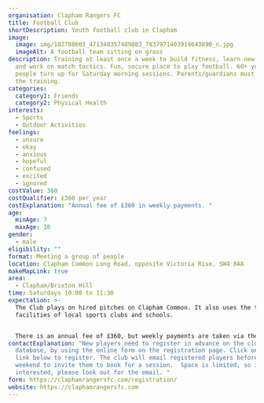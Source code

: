 ```yaml
---
organisation: Clapham Rangers FC
title: Football Club
shortDescription: Youth football club in Clapham
image:
  image: img/182788603_471348357489803_7837971403919643890_n.jpg
  imageAlt: A football team sitting on grass
description: Training at least once a week to build fitness, learn new skills
  and work on match tactics. Fun, secure place to play football. 60+ young
  people turn up for Saturday morning sessions. Parents/guardians must stay for
  the training.
categories:
  category1: Friends
  category2: Physical Health
interests:
  - Sports
  - Outdoor Activities
feelings:
  - unsure
  - okay
  - anxious
  - hopeful
  - confused
  - excited
  - ignored
costValue: 360
costQualifier: £360 per year
costExplanation: "Annual fee of £360 in weekly payments. "
age:
  minAge: 7
  maxAge: 16
gender:
  - male
eligibility: ""
format: Meeting a group of people
location: Clapham Common Long Road, opposite Victoria Rise, SW4 0AA
makeMapLink: true
area:
  - Clapham/Brixton Hill
time: Saturdays 10:00 to 11:30
expectation: >-
  The Club plays on hired pitches on Clapham Common. It also uses the training
  facilities of local sports clubs and schools. 


  There is an annual fee of £360, but weekly payments are taken via the Love Admin website. Parents should activate the direct debit via the Love Admin registration form. Cash payments are no longer permitted. The Club offers bursaries for families who cannot afford the full fee. If you need to apply for a bursary you can email treasurer@claphamrangersfc.com. 
contactExplanation: "New players need to register in advance on the club
  database, by using the online form on the registration page. Click on the form
  link below to register. The club will email registered players before each
  weekend to invite them to book for a session.  Space is limited, so if you are
  interested, please look out for the email. "
form: https://claphamrangersfc.com/registration/
website: https://claphamrangersfc.com
---
```

